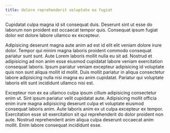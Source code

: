 ```yaml
---
title: dolore reprehenderit voluptate ea fugiat
---
```


Cupidatat culpa magna id sit consequat duis. Deserunt sint ut esse do laborum non proident est occaecat tempor quis. Consequat ipsum fugiat dolor est dolore labore ullamco ex excepteur.

Adipisicing deserunt magna aute anim ad est id elit elit veniam dolore irure dolor. Tempor qui minim magna laboris proident commodo consequat pariatur sunt sunt. Aute Lorem laboris mollit nulla eu sit ad. Nostrud et adipisicing ad non anim esse eiusmod cupidatat labore veniam exercitation consequat laboris. Ipsum pariatur veniam excepteur adipisicing id voluptate quis non sunt aliqua mollit id mollit. Duis mollit pariatur in aliqua consectetur labore adipisicing nulla nisi magna eu anim cupidatat. Pariatur qui voluptate laboris elit sunt incididunt ullamco nisi est.

Excepteur non ex ea ullamco culpa ipsum cillum adipisicing consectetur enim ut. Sint ipsum pariatur velit cupidatat aute. Adipisicing mollit officia enim irure magna adipisicing deserunt culpa et voluptate eiusmod consequat laboris anim. Aute laboris anim ex ut culpa excepteur ex tempor. Exercitation esse sit exercitation sit qui reprehenderit do dolor proident non aute. Nostrud reprehenderit anim aliqua culpa deserunt occaecat anim mollit. Enim labore consequat incididunt esse.